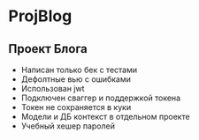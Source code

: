 ﻿# ProjBlog
## Проект Блога

- Написан только бек с тестами
- Дефолтные вью с ошибками
- Использован jwt
- Подключен сваггер и поддержкой токена
- Токен не сохраняется в куки
- Модели и ДБ контекст в отдельном проекте
- Учебный хешер паролей


